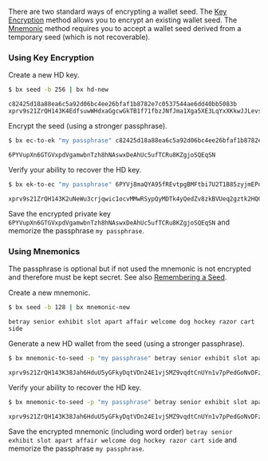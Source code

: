 There are two standard ways of encrypting a wallet seed. The [Key Encryption](#using-key-encryption) method allows you to encrypt an existing wallet seed. The [Mnemonic](#using-mnemonics) method requires you to accept a wallet seed derived from a temporary seed (which is not recoverable).

### Using Key Encryption
Create a new HD key.
```sh
$ bx seed -b 256 | bx hd-new
```
```
c82425d18a88ea6c5a92d06bc4ee26bfaf1b8782e7c0537544ae6dd40bb5083b
xprv9s21ZrQH143K4EdfsuwWHdxaGgcwGkTB1f71fbzJNfJma1Xga5XE3LqYxXKkwJJLevsp16iDRyk35MwvmKEEyyqLkHQVziTNs6VtPr1xGM8
```

Encrypt the seed (using a stronger passphrase).
```sh
$ bx ec-to-ek "my passphrase" c82425d18a88ea6c5a92d06bc4ee26bfaf1b8782e7c0537544ae6dd40bb5083b
```
```
6PYVupXn6GTGVxpdVgamwbnTzh8hNAswxDeAhUc5ufTCRu8KZgjoSQEqSN
```

Verify your ability to recover the HD key.

```sh
$ bx ek-to-ec "my passphrase" 6PYVj8maQYA95fREvtpgBMFtbi7U2T1B85zyjmEPqC7MknXowoV7yKzHXL | bx hd-new
```
```
xprv9s21ZrQH143K2uNeWu3crjqwic1ocvMMwRSypQyMDTk4yQedZv8zkBVUeq2gztk2HQCAvqNLhUfcHhbD1RGFQ1TTqDSWfTLW4qkxsPMdjNG
```

Save the encrypted private key `6PYVupXn6GTGVxpdVgamwbnTzh8hNAswxDeAhUc5ufTCRu8KZgjoSQEqSN` and memorize the passphrase `my passphrase`.

### Using Mnemonics
The passphrase is optional but if not used the mnemonic is not encrypted and therefore must be kept secret. See also [Remembering a Seed](How-to-Remember-a-Wallet-Seed).

Create a new mnemonic.
```sh
$ bx seed -b 128 | bx mnemonic-new
```
```
betray senior exhibit slot apart affair welcome dog hockey razor cart side
```

Generate a new HD wallet from the seed (using a stronger passphrase).
```sh
$ bx mnemonic-to-seed -p "my passphrase" betray senior exhibit slot apart affair welcome dog hockey razor cart side | bx hd-new
```
```
xprv9s21ZrQH143K38Jah6HduU5yGFkyDqtVDn24E1vjSMZ9vqdtCnUYn1v7pPedGoNvDFzjUG77VuYjWptQLsbCzqMy3AYXaWWFo7cbAvBxPqa
```

Verify your ability to recover the HD key.

```sh
$ bx mnemonic-to-seed -p "my passphrase" betray senior exhibit slot apart affair welcome dog hockey razor cart side | bx hd-new
```
```
xprv9s21ZrQH143K38Jah6HduU5yGFkyDqtVDn24E1vjSMZ9vqdtCnUYn1v7pPedGoNvDFzjUG77VuYjWptQLsbCzqMy3AYXaWWFo7cbAvBxPqa
```

Save the encrypted mnemonic (including word order) `betray senior exhibit slot apart affair welcome dog hockey razor cart side` and memorize the passphrase `my passphrase`.